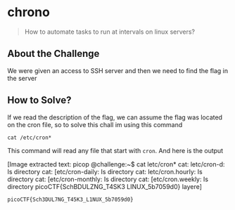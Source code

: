 # chrono
> How to automate tasks to run at intervals on linux servers?

## About the Challenge
We were given an access to SSH server and then we need to find the flag in the server

## How to Solve?
If we read the description of the flag, we can assume the flag was located on the cron file, so to solve this chall im using this command

```
cat /etc/cron*
```

This command will read any file that start with `cron`. And here is the output


[Image extracted text: picop
@challenge:~$
cat
letc/cron*
cat:
letc/cron-d: Is
directory
cat:
[etc/cron-daily:
Is
directory
cat:
letc/cron.hourly: Is
directory
cat:
[etc/cron-monthly: Is
directory
cat:
[etc/cron.weekly: Is
directory
picoCTF{SchBDULZNG_T4SK3
LINUX_5b7059d0}
layere]


```
picoCTF{Sch3DUL7NG_T45K3_L1NUX_5b7059d0}
```